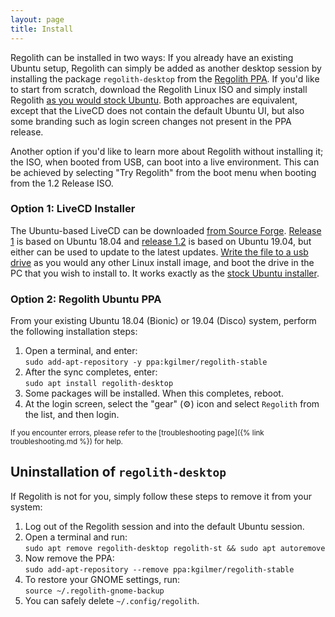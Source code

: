 ```yaml
---
layout: page
title: Install
---
```


Regolith can be installed in two ways:  If you already have an existing Ubuntu setup, Regolith can simply be added as another desktop session by installing the package `regolith-desktop` from the [Regolith PPA](https://launchpad.net/~kgilmer/+archive/ubuntu/regolith-stable).  If you'd like to start from scratch, download the Regolith Linux ISO and simply install Regolith [as you would stock Ubuntu](https://tutorials.ubuntu.com/tutorial/tutorial-create-a-usb-stick-on-ubuntu#0).  Both approaches are equivalent, except that the LiveCD does not contain the default Ubuntu UI, but also some branding such as login screen changes not present in the PPA release.

Another option if you'd like to learn more about Regolith without installing it; the ISO, when booted from USB, can boot into a live environment.  This can be achieved by selecting "Try Regolith" from the boot menu when booting from the 1.2 Release ISO.

### Option 1: LiveCD Installer

The Ubuntu-based LiveCD can be downloaded [from Source Forge](https://sourceforge.net/projects/regolith-linux/).  [Release 1](https://sourceforge.net/projects/regolith-linux/files/regolith-linux-r1/) is based on Ubuntu 18.04 and [release 1.2](https://sourceforge.net/projects/regolith-linux/files/regolith-linux-r1.2/) is based on Ubuntu 19.04, but either can be used to update to the latest updates.  [Write the file to a usb drive](https://tutorials.ubuntu.com/tutorial/tutorial-create-a-usb-stick-on-ubuntu#0) as you would any other Linux install image, and boot the drive in the PC that you wish to install to.  It works exactly as the [stock Ubuntu installer](https://tutorials.ubuntu.com/tutorial/tutorial-install-ubuntu-desktop#0).

### Option 2: Regolith Ubuntu PPA

From your existing Ubuntu 18.04 (Bionic) or 19.04 (Disco) system, perform the following installation steps: 

1. Open a terminal, and enter: <br/>`sudo add-apt-repository -y ppa:kgilmer/regolith-stable`
2. After the sync completes, enter: <br/>`sudo apt install regolith-desktop`
3. Some packages will be installed.  When this completes, reboot.
4. At the login screen, select the "gear" (⚙️) icon and select `Regolith` from the list, and then login.

<sub>If you encounter errors, please refer to the [troubleshooting page]({% link troubleshooting.md %}) for help.</sub>

## Uninstallation of `regolith-desktop`

If Regolith is not for you, simply follow these steps to remove it from your system:

1. Log out of the Regolith session and into the default Ubuntu session.
2. Open a terminal and run: <br/>`sudo apt remove regolith-desktop regolith-st && sudo apt autoremove` 
3. Now remove the PPA:  <br/>`sudo add-apt-repository --remove ppa:kgilmer/regolith-stable`
4. To restore your GNOME settings, run: <br/>`source ~/.regolith-gnome-backup`
5. You can safely delete `~/.config/regolith`.
